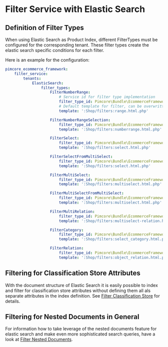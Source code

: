 # Filter Service with Elastic Search

## Definition of Filter Types

When using Elastic Search as Product Index, different FilterTypes must be configured for the corresponding tenant. 
These filter types create the elastic search specific conditions for each filter.

Here is an example for the configuration: 
```yml
pimcore_ecommerce_framework:
    filter_service:
        tenants:
            ElasticSearch:
                filter_types:
                    FilterNumberRange:
                        # Service id for filter type implementation
                        filter_type_id: Pimcore\Bundle\EcommerceFrameworkBundle\FilterService\FilterType\ElasticSearch\NumberRange
                        # Default template for filter, can be overwritten in filter definition
                        template: ':Shop/filters:range.html.php'

                    FilterNumberRangeSelection:
                        filter_type_id: Pimcore\Bundle\EcommerceFrameworkBundle\FilterService\FilterType\ElasticSearch\NumberRangeSelection
                        template: ':Shop/filters:numberrange.html.php'

                    FilterSelect:
                        filter_type_id: Pimcore\Bundle\EcommerceFrameworkBundle\FilterService\FilterType\ElasticSearch\Select
                        template: ':Shop/filters:select.html.php'

                    FilterSelectFromMultiSelect:
                        filter_type_id: Pimcore\Bundle\EcommerceFrameworkBundle\FilterService\FilterType\ElasticSearch\SelectFromMultiSelect
                        template: ':Shop/filters:select.html.php'

                    FilterMultiSelect:
                        filter_type_id: Pimcore\Bundle\EcommerceFrameworkBundle\FilterService\FilterType\ElasticSearch\MultiSelect
                        template: ':Shop/filters:multiselect.html.php'

                    FilterMultiSelectFromMultiSelect:
                        filter_type_id: Pimcore\Bundle\EcommerceFrameworkBundle\FilterService\FilterType\ElasticSearch\MultiSelectFromMultiSelect
                        template: ':Shop/filters:multiselect.html.php'

                    FilterMultiRelation:
                        filter_type_id: Pimcore\Bundle\EcommerceFrameworkBundle\FilterService\FilterType\ElasticSearch\MultiSelectRelation
                        template: ':Shop/filters:multiselect-relation.html.php'

                    FilterCategory:
                        filter_type_id: Pimcore\Bundle\EcommerceFrameworkBundle\FilterService\FilterType\ElasticSearch\SelectCategory
                        template: ':Shop/filters:select_category.html.php'

                    FilterRelation:
                        filter_type_id: Pimcore\Bundle\EcommerceFrameworkBundle\FilterService\FilterType\ElasticSearch\SelectRelation
                        template: ':Shop/filters:object_relation.html.php'
```

## Filtering for Classification Store Attributes

With the document structure of Elastic Search it is easily possible to index and filter for classification store attributes
without defining them all als separate attributes in the index definition. 
See [Filter Classification Store](01_Filter_Classification_Store.md) for details.  


## Filtering for Nested Documents in General
For information how to take leverage of the nested documents feature for elastic search and make even more sophisticated
search queries, have a look at [Filter Nested Documents](02_Filter_Nested_Documents.md). 